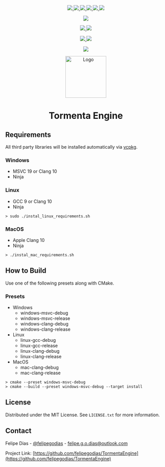 <p align="center">
    <a href="https://github.com/felipegodias/TormentaEngine/graphs/contributors">
        <img src="https://img.shields.io/github/contributors/felipegodias/TormentaEngine.svg"/>
    </a>
    <a href="https://github.com/felipegodias/TormentaEngine/network/members">
        <img src="https://img.shields.io/github/forks/felipegodias/TormentaEngine.svg"/>
    </a>
    <a href="https://github.com/felipegodias/TormentaEngine/stargazers">
        <img src="https://img.shields.io/github/stars/felipegodias/TormentaEngine.svg"/>
    </a>
    <a href="https://github.com/felipegodias/TormentaEngine/issues">
        <img src="https://img.shields.io/github/issues/felipegodias/TormentaEngine.svg"/>
    </a>
    <a href="https://github.com/felipegodias/TormentaEngine/blob/master/LICENSE.txt">
        <img src="https://img.shields.io/github/license/felipegodias/TormentaEngine.svg"/>
    </a>
    <a href="https://www.linkedin.com/in/felipegodias">
        <img src="https://img.shields.io/badge/-LinkedIn-black.svg?logo=linkedin&colorB=1182c3"/>
    </a>
</p>

<p align="center">
    <a href="https://www.codacy.com/gh/felipegodias/TormentaEngine/dashboard?utm_source=github.com&amp;utm_medium=referral&amp;utm_content=felipegodias/TormentaEngine&amp;utm_campaign=Badge_Grade">
        <img src="https://app.codacy.com/project/badge/Grade/af2f347264344c658b47d2eba05dd33c"/>
    </a>
</p>

<p align="center">
    <a href="https://github.com/felipegodias/TormentaEngine/actions/workflows/windows_msvc_build.yml">
        <img src="https://github.com/felipegodias/TormentaEngine/actions/workflows/windows_msvc_build.yml/badge.svg"/>
    </a>
    <a href="https://github.com/felipegodias/TormentaEngine/actions/workflows/windows_clang_build.yml">
        <img src="https://github.com/felipegodias/TormentaEngine/actions/workflows/windows_clang_build.yml/badge.svg"/>
    </a>
</p>

<p align="center">
    <a href="https://github.com/felipegodias/TormentaEngine/actions/workflows/linux_gcc_build.yml">
        <img src="https://github.com/felipegodias/TormentaEngine/actions/workflows/linux_gcc_build.yml/badge.svg"/>
    </a>
    <a href="https://github.com/felipegodias/TormentaEngine/actions/workflows/linux_clang_build.yml">
        <img src="https://github.com/felipegodias/TormentaEngine/actions/workflows/linux_clang_build.yml/badge.svg"/>
    </a>
</p>

<p align="center">
    <a href="https://github.com/felipegodias/TormentaEngine/actions/workflows/mac_clang_build.yml">
        <img src="https://github.com/felipegodias/TormentaEngine/actions/workflows/mac_clang_build.yml/badge.svg"/>
    </a>
</p>

<div align="center">
    <img src="https://imgur.com/AUIYWVg.png" alt="Logo" width="128" height="130"/>
    <h1 align="center">Tormenta Engine</h1>
</div>

## Requirements
All third party libraries will be installed automatically via <a href="https://github.com/microsoft/vcpkg">vcpkg</a>.

### Windows
  * MSVC 19 or Clang 10
  * Ninja
### Linux
  * GCC 9 or Clang 10
  * Ninja
```
> sudo ./instal_linux_requirements.sh
```
### MacOS
  * Apple Clang 10
  * Ninja
```
> ./instal_mac_requirements.sh
```

## How to Build
Use one of the following presets along with CMake.

### Presets
  * Windows
    * windows-msvc-debug
    * windows-msvc-release
    * windows-clang-debug
    * windows-clang-release
  * Linux
    * linux-gcc-debug
    * linux-gcc-release
    * linux-clang-debug
    * linux-clang-release
  * MacOS
    * mac-clang-debug
    * mac-clang-release

```
> cmake --preset windows-msvc-debug
> cmake --build --preset windows-msvc-debug --target install
```

<!-- LICENSE -->
## License
Distributed under the MIT License. See `LICENSE.txt` for more information.

<!-- CONTACT -->
## Contact

Felipe Dias - [@felipegodias](https://twitter.com/felipegodias) - felipe.g.o.dias@outlook.com

Project Link: [https://github.com/felipegodias/TormentaEngine](https://github.com/felipegodias/TormentaEngine)
